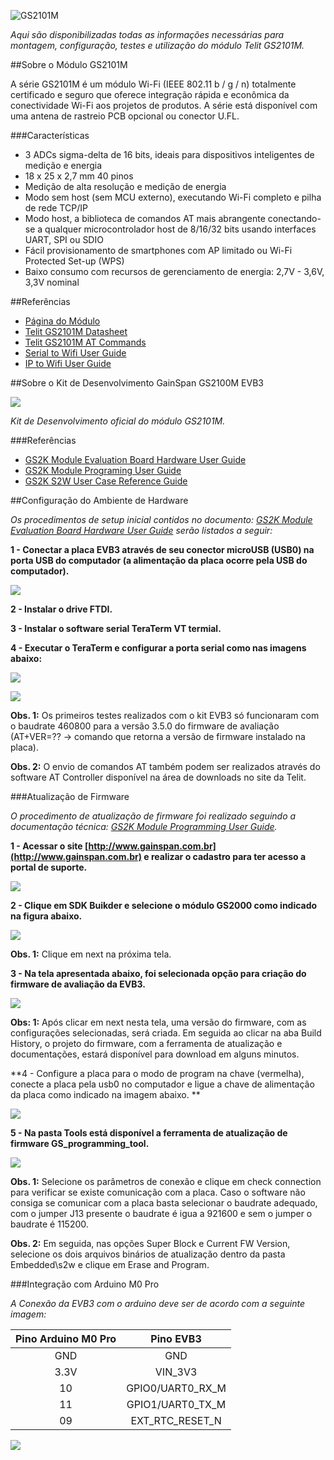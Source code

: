 ![GS2101M](images/gs2101mip_mie.jpg)

*Aqui são disponibilizadas todas as informações necessárias para montagem, configuração, testes e utilização do módulo Telit GS2101M.*

##Sobre o Módulo GS2101M

A série GS2101M é um módulo Wi-Fi (IEEE 802.11 b / g / n) totalmente certificado e seguro que oferece integração rápida e econômica da conectividade Wi-Fi aos projetos de produtos. A série está disponível com uma antena de rastreio PCB opcional ou conector U.FL.

###Características

- 3 ADCs sigma-delta de 16 bits, ideais para dispositivos inteligentes de medição e energia
- 18 x 25 x 2,7 mm 40 pinos
- Medição de alta resolução e medição de energia
- Modo sem host (sem MCU externo), executando Wi-Fi completo e pilha de rede TCP/IP
- Modo host, a biblioteca de comandos AT mais abrangente conectando-se a qualquer microcontrolador host de 8/16/32 bits usando interfaces UART, SPI ou SDIO
- Fácil provisionamento de smartphones com AP limitado ou Wi-Fi Protected Set-up (WPS)
- Baixo consumo com recursos de gerenciamento de energia: 2,7V - 3,6V, 3,3V nominal

##Referências

* [Página do Módulo](https://www.telit.com/products/wifi-and-bluetooth-modules/gs2101m/)
* [Telit GS2101M Datasheet](https://www.telit.com/wp-content/uploads/2017/09/Telit_GS2101M_Datasheet_2.pdf)
* [Telit GS2101M AT Commands](https://www.telit.com/wp-content/uploads/2018/02/GS2101M-S2W-Adapter-Command-Reference-Guide.pdf)
* [Serial to Wifi User Guide](http://www.janus-rc.com/Documentation/Serial_to_WiFi_Adapter_Guide%20ver%205_6.pdf)
* [IP to Wifi User Guide](https://www.nxp.com/docs/en/supporting-information/GS-IP2WF-APG.pdf)
 
##Sobre o Kit de Desenvolvimento GainSpan GS2100M EVB3

![](images/gs2100m-evb3.jpg?300)

*Kit de Desenvolvimento oficial do módulo GS2101M.*

###Referências

* [GS2K Module Evaluation Board Hardware User Guide](https://s3.amazonaws.com/site_support/uploads/document_upload/GS2K_Module_Evaluation_Board_Hardware_User_Guide.pdf)
* [GS2K Module Programing User Guide](https://www.telit.com/wp-content/uploads/2018/02/GS2K-Module-Programming-User-Guide_r2.0.pdf)
* [GS2K S2W User Case Reference Guide](https://www.telit.com/wp-content/uploads/2018/02/GS2K-S2W-Use-Case-Reference-Guide_r15.pdf)

##Configuração do Ambiente de Hardware

*Os procedimentos de setup inicial contidos no documento: [GS2K Module Evaluation Board Hardware User Guide](https://s3.amazonaws.com/site_support/uploads/document_upload/GS2K_Module_Evaluation_Board_Hardware_User_Guide.pdf) serão listados a seguir:*


**1 - Conectar a placa EVB3 através de seu conector microUSB (USB0) na porta USB do computador (a alimentação da placa ocorre pela USB do computador).**

![](images/gs1.png)

**2 - Instalar o drive FTDI.**

**3 - Instalar o software serial TeraTerm VT termial.**

**4 - Executar o TeraTerm e configurar a porta serial como nas imagens abaixo:**

![](images/tera1.png)

![](images/tera2.png)

**Obs. 1:** Os primeiros testes realizados com o kit EVB3 só funcionaram com o baudrate 460800 para a versão 3.5.0 do firmware de avaliação (AT+VER=?? -> comando que retorna a versão de firmware instalado na placa). 

**Obs. 2:** O envio de comandos AT também podem ser realizados através do software AT Controller disponível na área de downloads no site da Telit.   

###Atualização de Firmware

*O procedimento de atualização de firmware foi realizado seguindo a documentação técnica: [GS2K Module Programming User Guide](https://www.telit.com/wp-content/uploads/2018/02/GS2K-Module-Programming-User-Guide_r2.0.pdf).*

**1 - Acessar o site [http://www.gainspan.com.br](http://www.gainspan.com.br) e realizar o cadastro para ter acesso a portal de suporte.**

![](images/site1.png)

**2 - Clique em SDK Buikder e selecione o módulo GS2000 como indicado na figura abaixo.**

![](images/site2.png)

**Obs. 1:** Clique em next na próxima tela.

**3 - Na tela apresentada abaixo, foi selecionada opção para criação do firmware de avaliação da EVB3.**

![](images/sdk1.png)

**Obs: 1:** Após clicar em next nesta tela, uma versão do firmware, com as configurações selecionadas, será criada. Em seguida ao clicar na aba Build History, o projeto do firmware, com a ferramenta de atualização e documentações, estará disponível para download em alguns minutos.

**4 - Configure a placa para o modo de program na chave (vermelha), conecte a placa pela usb0 no computador e ligue a chave de alimentação da placa como indicado na imagem abaixo. **

![](images/gs2.png)

**5 - Na pasta Tools está disponível a ferramenta de atualização de firmware GS_programming_tool.**

![](images/tool1.png)
 
**Obs. 1:** Selecione os parâmetros de conexão e clique em check connection para verificar se existe comunicação com a placa. Caso o software não consiga se comunicar com a placa basta selecionar o baudrate adequado, com o jumper J13 presente o baudrate é igua a 921600 e sem o jumper o baudrate é 115200.  

**Obs. 2:** Em seguida, nas opções Super Block e Current FW Version, selecione os dois arquivos binários de atualização dentro da pasta Embedded\s2w e clique em Erase and Program. 

###Integração com Arduino M0 Pro

*A Conexão da EVB3 com o arduino deve ser de acordo com a seguinte imagem:*

Pino Arduino M0 Pro|Pino EVB3
:-----------------:|:--------:
GND|GND
3.3V|VIN_3V3
10|GPIO0/UART0_RX_M
11|GPIO1/UART0_TX_M
09|EXT_RTC_RESET_N

![](images/ard_gs12.png)




